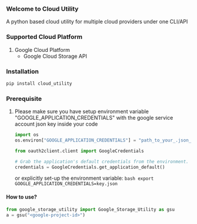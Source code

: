 ### Welcome to Cloud Utility
A python based cloud utility for multiple cloud providers under one CLI/API

### Supported Cloud Platform
1. Google Cloud Platform
	* Google Cloud Storage API

### Installation
```bash
pip install cloud_utility
```

### Prerequisite
1. Please make sure you have setup environment variable "GOOGLE_APPLICATION_CREDENTIALS" with the google service account json key inside your code
	```python
	import os
	os.environ["GOOGLE_APPLICATION_CREDENTIALS"] = "path_to_your_.json_credential_file"
	```
	
	```python
	from oauth2client.client import GoogleCredentials
	
	# Grab the application's default credentials from the environment.
    credentials = GoogleCredentials.get_application_default()
	```
	or
	explicitly set-up the environment variable:
		```bash
		export GOOGLE_APPLICATION_CREDENTIALS=key.json
		```
	
#### How to use?
```python
from google_storage_utility import Google_Storage_Utility as gsu
a = gsu("<google-project-id>")
```
